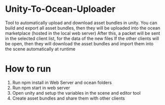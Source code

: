 # Unity-To-Ocean-Uploader
Tool to automatically upload and download asset bundles in unity.
You can build and export all asset bundles, then they will be uploaded into the ocean marketplace (hosted in the local web server)
After this, a packet will be sent in the selected client list, for the data of the new files
If the other clients will be open, then they will download the asset bundles and import them into the scene automatically at runtime

# How to run
1. Run npm install in Web Server and ocean folders
2. Run npm start in web server
3. Open unity and setup the variables in the scene and editor tool
4. Create asset bundles and share them with other clients
